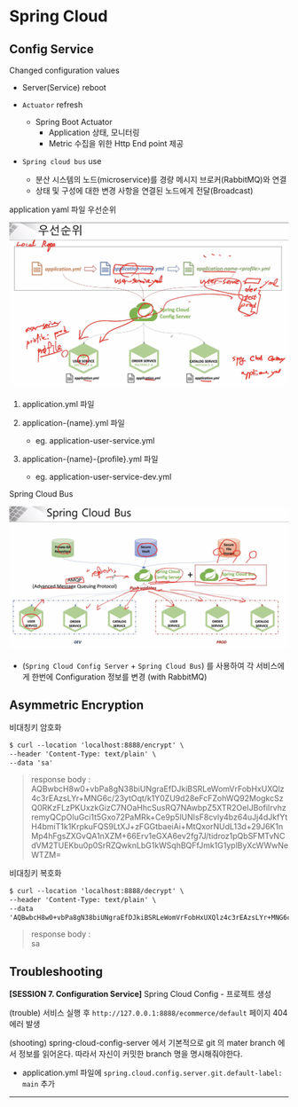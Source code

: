 # Spring Cloud

## Config Service

Changed configuration values

- Server(Service) reboot

- `Actuator` refresh
  - Spring Boot Actuator
    - Application 상태, 모니터링 
    - Metric 수집을 위한 Http End point 제공

- `Spring cloud bus` use
  - 분산 시스템의 노드(microservice)를 경량 메시지 브로커(RabbitMQ)와 연결
  - 상태 및 구성에 대한 변경 사항을 연결된 노드에게 전달(Broadcast)

application yaml 파일 우선순위

![우선순위](./res/images/Prioritisation.png)

1. application.yml 파일

2. application-{name}.yml 파일
   - eg. application-user-service.yml

3. application-{name}-{profile}.yml 파일
   - eg. application-user-service-dev.yml

Spring Cloud Bus

![Spring Cloud Bus](./res/images/SpringCloudBus.png)

- (`Spring Cloud Config Server` + `Spring Cloud Bus`) 를 사용하여 각 서비스에게 한번에 Configuration 정보를 변경 (with RabbitMQ)

## Asymmetric Encryption

비대칭키 암호화

```shell
$ curl --location 'localhost:8888/encrypt' \
--header 'Content-Type: text/plain' \
--data 'sa'
```

> response body :   
> AQBwbcH8w0+vbPa8gN38biUNgraEfDJkiBSRLeWomVrFobHxUXQlz4c3rEAzsLYr+MNG6c/23ytOqt/k1Y0ZU9d28eFcFZohWQ92MogkcSzQ0RKzFLzPKUxzkGizC7NOaHhcSusRQ7NAwbpZ5XTR2OeIJBofiIrvhzremyQCpOIuGci1t5Gxo72PaMRk+Ce9p5lUNIsF8cvly4bz64uJj4dJkfYtH4bmiT1k1KrpkuFQS9LtXJ+zFGGtbaeiAi+MtQxorNUdL13d+29J6K1nMp4hFgsZXGvQA1nXZM+66Erv1eGXA6ev2fg7J/tidroz1pQbSFMTvNCdVM2TUEKbu0p0SrRZQwknLbG1kWSqhBQFfJmk1G1yplByXcWWwNeWTZM=

비대칭키 복호화

```shell
$ curl --location 'localhost:8888/decrypt' \
--header 'Content-Type: text/plain' \
--data 'AQBwbcH8w0+vbPa8gN38biUNgraEfDJkiBSRLeWomVrFobHxUXQlz4c3rEAzsLYr+MNG6c/23ytOqt/k1Y0ZU9d28eFcFZohWQ92MogkcSzQ0RKzFLzPKUxzkGizC7NOaHhcSusRQ7NAwbpZ5XTR2OeIJBofiIrvhzremyQCpOIuGci1t5Gxo72PaMRk+Ce9p5lUNIsF8cvly4bz64uJj4dJkfYtH4bmiT1k1KrpkuFQS9LtXJ+zFGGtbaeiAi+MtQxorNUdL13d+29J6K1nMp4hFgsZXGvQA1nXZM+66Erv1eGXA6ev2fg7J/tidroz1pQbSFMTvNCdVM2TUEKbu0p0SrRZQwknLbG1kWSqhBQFfJmk1G1yplByXcWWwNeWTZM='
```

> response body :  
> sa

## Troubleshooting

__[SESSION 7. Configuration Service]__ Spring Cloud Config - 프로젝트 생성

(trouble) 서비스 실행 후 `http://127.0.0.1:8888/ecommerce/default` 페이지 404 에러 발생

(shooting) spring-cloud-config-server 에서 기본적으로 git 의 mater branch 에서 정보를 읽어온다. 따라서 자신이 커밋한 branch 명을 명시해줘야한다.

- application.yml 파일에 `spring.cloud.config.server.git.default-label: main` 추가

---